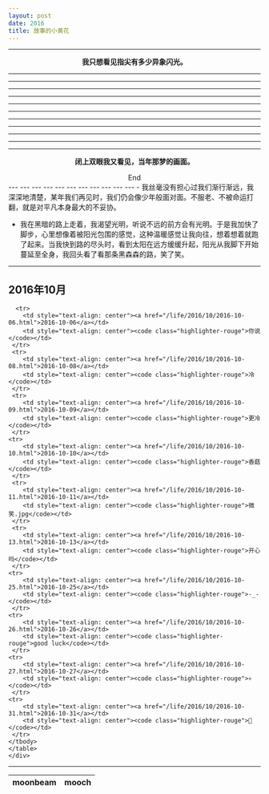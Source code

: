 ```yaml
---
layout: post
date: 2016
title: 故事的小黄花
---
```

-----------------------------------------------

 **<center>我只想看见指尖有多少异象闪光。</center>**

---
---
---
---
---
---
---
---
---
---
---


**<center>闭上双眼我又看见，当年那梦的画面。</center>**


<center>End</center>
---
---
---
---
---
---
---
---
---
---
---
- 我丝毫没有担心过我们渐行渐远，我深深地清楚，某年我们再见时，我们仍会像少年般面对面。不服老、不被命运打翻，就是对平凡本身最大的不妥协。

- 我在黑暗的路上走着，我渴望光明，听说不远的前方会有光明。于是我加快了脚步，心里想像着被阳光包围的感觉，这种温暖感觉让我向往，想着想着就跑了起来。当我快到路的尽头时，看到太阳在远方缓缓升起，阳光从我脚下开始蔓延至全身，我回头看了看那条黑森森的路，笑了笑。


---
 <div class='lifelog'>
  <h2 id="section-1">2016年10月</h2>
	<table>
	  <thead>
		<tr>
		  <th style="text-align: center">moonbeam</th>
		  <th style="text-align: center">mooch</th>
		</tr>
      </thead>
    <tbody>

      <tr>
        <td style="text-align: center"><a href="/life/2016/10/2016-10-06.html">2016-10-06</a></td>
        <td style="text-align: center"><code class="highlighter-rouge">你说</code></td>
     </tr>
     <tr>
        <td style="text-align: center"><a href="/life/2016/10/2016-10-08.html">2016-10-08</a></td>
        <td style="text-align: center"><code class="highlighter-rouge">冷</code></td>
     </tr>
     <tr>
        <td style="text-align: center"><a href="/life/2016/10/2016-10-09.html">2016-10-09</a></td>
        <td style="text-align: center"><code class="highlighter-rouge">更冷</code></td>
     </tr>
    <tr>
        <td style="text-align: center"><a href="/life/2016/10/2016-10-10.html">2016-10-10</a></td>
        <td style="text-align: center"><code class="highlighter-rouge">香菇</code></td>
     </tr>
     <tr>
        <td style="text-align: center"><a href="/life/2016/10/2016-10-11.html">2016-10-11</a></td>
        <td style="text-align: center"><code class="highlighter-rouge">微笑.jpg</code></td>
     </tr>
     <tr>
        <td style="text-align: center"><a href="/life/2016/10/2016-10-13.html">2016-10-13</a></td>
        <td style="text-align: center"><code class="highlighter-rouge">开心吗</code></td>
     </tr>
    <tr>
        <td style="text-align: center"><a href="/life/2016/10/2016-10-25.html">2016-10-25</a></td>
        <td style="text-align: center"><code class="highlighter-rouge">-_-</code></td>
     </tr>
    <tr>
        <td style="text-align: center"><a href="/life/2016/10/2016-10-26.html">2016-10-26</a></td>
        <td style="text-align: center"><code class="highlighter-rouge">good luck</code></td>
     </tr>
    <tr>
        <td style="text-align: center"><a href="/life/2016/10/2016-10-27.html">2016-10-27</a></td>
        <td style="text-align: center"><code class="highlighter-rouge">💀</code></td>
     </tr>
    <tr>
        <td style="text-align: center"><a href="/life/2016/10/2016-10-31.html">2016-10-31</a></td>
        <td style="text-align: center"><code class="highlighter-rouge">🎈</code></td>
     </tr>
    </tbody>
    </table>
    </div>
****
